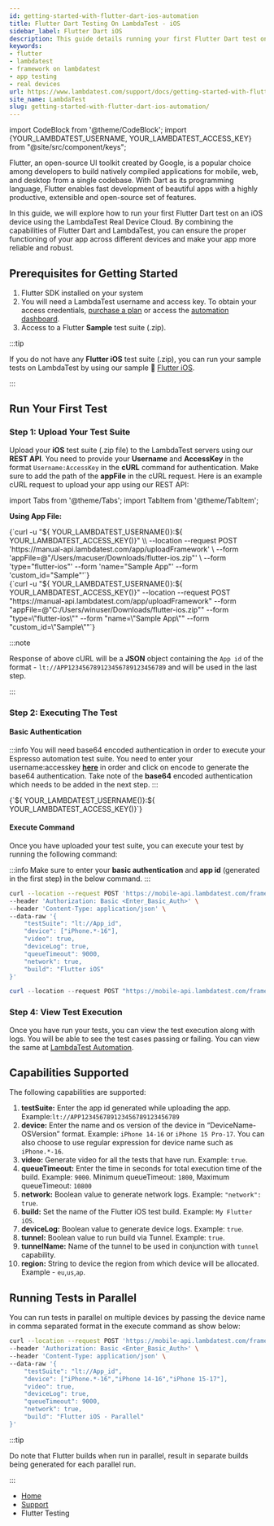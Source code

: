 ```yaml
---
id: getting-started-with-flutter-dart-ios-automation
title: Flutter Dart Testing On LambdaTest - iOS
sidebar_label: Flutter Dart iOS
description: This guide details running your first Flutter Dart test on real iPhones using LambdaTest's Real Device Cloud.
keywords:
- flutter
- lambdatest
- framework on lambdatest
- app testing
- real devices
url: https://www.lambdatest.com/support/docs/getting-started-with-flutter-dart-ios-automation/
site_name: LambdaTest
slug: getting-started-with-flutter-dart-ios-automation/
---
```


import CodeBlock from '@theme/CodeBlock';
import {YOUR_LAMBDATEST_USERNAME, YOUR_LAMBDATEST_ACCESS_KEY} from "@site/src/component/keys";

<script type="application/ld+json"
      dangerouslySetInnerHTML={{ __html: JSON.stringify({
       "@context": "https://schema.org",
        "@type": "BreadcrumbList",
        "itemListElement": [{
          "@type": "ListItem",
          "position": 1,
          "name": "Home",
          "item": "https://www.lambdatest.com"
        },{
          "@type": "ListItem",
          "position": 2,
          "name": "Support",
          "item": "https://www.lambdatest.com/support/docs/"
        },{
          "@type": "ListItem",
          "position": 3,
          "name": "Getting Started With Flutter Tests on LambdaTest",
          "item": "https://www.lambdatest.com/support/docs/getting-started-with-flutter-dart-android-automation/"
        }]
      })
    }}
></script>
Flutter, an open-source UI toolkit created by Google, is a popular choice among developers to build natively compiled applications for mobile, web, and desktop from a single codebase. With Dart as its programming language, Flutter enables fast development of beautiful apps with a highly productive, extensible and open-source set of features.

In this guide, we will explore how to run your first Flutter Dart test on an iOS device using the LambdaTest Real Device Cloud. By combining the capabilities of Flutter Dart and LambdaTest, you can ensure the proper functioning of your app across different devices and make your app more reliable and robust.

## Prerequisites for Getting Started

1. Flutter SDK installed on your system
2. You will need a LambdaTest username and access key. To obtain your access credentials, [purchase a plan](https://billing.lambdatest.com/billing/plans) or access the [automation dashboard](https://appautomation.lambdatest.com/).
3. Access to a Flutter **Sample** test suite (.zip).

:::tip

If you do not have any **Flutter iOS** test suite (.zip), you can run your sample tests on LambdaTest by using our sample :link: [Flutter iOS](https://prod-mobile-artefacts.lambdatest.com/assets/docs/Flutter_iOS.zip).

:::

## Run Your First Test

### Step 1: Upload Your Test Suite

Upload your **iOS** test suite (.zip file) to the LambdaTest servers using our **REST API**. You need to provide your **Username** and **AccessKey** in the format `Username:AccessKey` in the **cURL** command for authentication. Make sure to add the path of the **appFile** in the cURL request. Here is an example cURL request to upload your app using our REST API:

import Tabs from '@theme/Tabs';
import TabItem from '@theme/TabItem';

**Using App File:**

<Tabs className="docs__val">

<TabItem value="bash" label="Linux / MacOS" default>

  <div className="lambdatest__codeblock">
    <CodeBlock className="language-bash">
  {`curl -u "${ YOUR_LAMBDATEST_USERNAME()}:${ YOUR_LAMBDATEST_ACCESS_KEY()}" \\
--location --request POST 'https://manual-api.lambdatest.com/app/uploadFramework' \
--form 'appFile=@"/Users/macuser/Downloads/flutter-ios.zip"' \
--form 'type="flutter-ios"'
--form 'name="Sample App"'
--form 'custom_id="Sample"'`}
  </CodeBlock>
</div>

</TabItem>

<TabItem value="powershell" label="Windows" default>

  <div className="lambdatest__codeblock">
    <CodeBlock className="language-powershell">
{`curl -u "${ YOUR_LAMBDATEST_USERNAME()}:${ YOUR_LAMBDATEST_ACCESS_KEY()}" --location --request POST "https://manual-api.lambdatest.com/app/uploadFramework" --form "appFile=@"C:/Users/winuser/Downloads/flutter-ios.zip"" --form "type=\"flutter-ios\"" --form "name=\"Sample App\"" --form "custom_id=\"Sample\""`}
  </CodeBlock>
</div>

</TabItem>
</Tabs>

:::note

Response of above cURL will be a **JSON** object containing the `App id` of the format - ``lt://APP123456789123456789123456789`` and will be used in the last step.

:::

### Step 2: Executing The Test

#### Basic Authentication

:::info
You will need base64 encoded authentication in order to execute your Espresso automation test suite. You need to enter your username:accesskey **[here](https://mixedanalytics.com/knowledge-base/api-connector-encode-credentials-to-base-64/)** in order and click on encode to generate the base64 authentication. Take note of the **base64** encoded authentication which needs to be added in the next step.
:::

<div className="lambdatest__codeblock">
    <CodeBlock className="language-powershell">
{`${ YOUR_LAMBDATEST_USERNAME()}:${ YOUR_LAMBDATEST_ACCESS_KEY()}`}
  </CodeBlock>
</div>

#### Execute Command

Once you have uploaded your test suite, you can execute your test by running the following command:

:::info
Make sure to enter your **basic authentication** and **app id** (generated in the first step) in the below command.
:::

<Tabs className="docs__val">

<TabItem value="bash" label="Linux / MacOS" default>

  <div className="lambdatest__codeblock">
    <CodeBlock className="language-bash">

```bash
curl --location --request POST 'https://mobile-api.lambdatest.com/framework/v1/flutter/ios/build' \
--header 'Authorization: Basic <Enter_Basic_Auth>' \
--header 'Content-Type: application/json' \
--data-raw '{
    "testSuite": "lt://App_id",
    "device": ["iPhone.*-16"],
    "video": true,
    "deviceLog": true,
    "queueTimeout": 9000,
    "network": true,
    "build": "Flutter iOS"
}'
```

</CodeBlock>
</div>

</TabItem>

<TabItem value="powershell" label="Windows" default>

  <div className="lambdatest__codeblock">
    <CodeBlock className="lamguage-powershell">

```powershell
curl --location --request POST "https://mobile-api.lambdatest.com/framework/v1/flutter/ios/build" --header "Content-Type: application/json" --header "Authorization: Basic <Enter the Auth here>" --data-raw "{\"testSuite\": \"lt://APP_ID\",\"device\" :  [\"Pixel 6-12\"], \"video\": true, \"deviceLog\": true, \"queueTimeout\" : \"9000\",\"idleTimeout\" : \"600\"\"network\": true,\"build\" : \"Flutter iOS\"}"
```

  </CodeBlock>
</div>

</TabItem>
</Tabs>

### Step 4: View Test Execution

Once you have run your tests, you can view the test execution along with logs. You will be able to see the test cases passing or failing. You can view the same at [LambdaTest Automation](https://appautomation.lambdatest.com/builds).

## Capabilities Supported

The following capabilities are supported:

1. **testSuite:** Enter the app id generated while uploading the app. Example:`lt://APP123456789123456789123456789`
2. **device:** Enter the name and os version of the device in “DeviceName-OSVersion” format. Example: `iPhone 14-16` or `iPhone 15 Pro-17`. You can also choose to use regular expression for device name such as `iPhone.*-16`.
3. **video:** Generate video for all the tests that have run. Example: `true`.
4. **queueTimeout:** Enter the time in seconds for total execution time of the build. Example: `9000`. Minimum queueTimeout: `1800`, Maximum queueTimeout: `10800`
5. **network:** Boolean value to generate network logs. Example: `"network": true`.  
6. **build:** Set the name of the Flutter iOS test build. Example: `My Flutter iOS`.
7. **deviceLog:** Boolean value to generate device logs. Example: `true`.  
8. **tunnel:** Boolean value to run build via Tunnel. Example: `true`.  
9. **tunnelName:** Name of the tunnel to be used in conjunction with `tunnel` capability.  
10. **region:** String to device the region from which device will be allocated. Example - `eu`,`us`,`ap`.


## Running Tests in Parallel

You can run tests in parallel on multiple devices by passing the device name in comma separated format in the execute command as show below:

```bash
curl --location --request POST 'https://mobile-api.lambdatest.com/framework/v1/flutter/build' \
--header 'Authorization: Basic <Enter_Basic_Auth>' \
--header 'Content-Type: application/json' \
--data-raw '{
    "testSuite": "lt://App_id",
    "device": ["iPhone.*-16","iPhone 14-16","iPhone 15-17"],
    "video": true,
    "deviceLog": true,
    "queueTimeout": 9000,
    "network": true,
    "build": "Flutter iOS - Parallel"
}'
```

:::tip

Do note that Flutter builds when run in parallel, result in separate builds being generated for each parallel run.

:::


<nav aria-label="breadcrumbs">
  <ul className="breadcrumbs">
    <li className="breadcrumbs__item">
      <a className="breadcrumbs__link" target="_self" href="https://www.lambdatest.com">
        Home
      </a>
    </li>
    <li className="breadcrumbs__item">
      <a className="breadcrumbs__link" target="_self" href="https://www.lambdatest.com/support/docs/">
        Support
      </a>
    </li>
    <li className="breadcrumbs__item breadcrumbs__item--active">
      <span className="breadcrumbs__link">
      Flutter Testing 
      </span>
    </li>
  </ul>
</nav>
